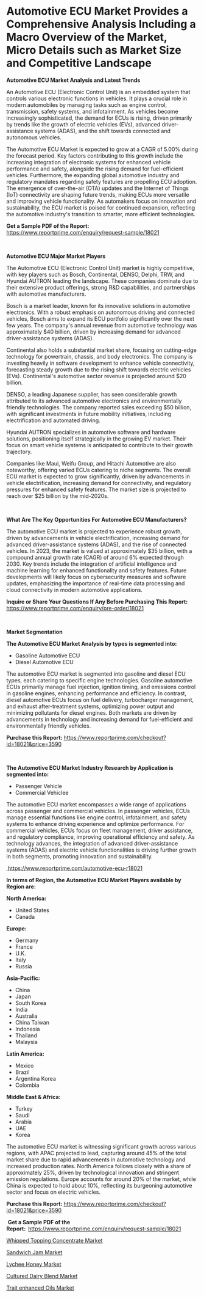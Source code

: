 <p><h1>Automotive ECU Market Provides a Comprehensive Analysis Including a Macro Overview of the Market, Micro Details such as Market Size and Competitive Landscape</h1></p><p><strong>Automotive ECU Market Analysis and Latest Trends</strong></p>
<p><p>An Automotive ECU (Electronic Control Unit) is an embedded system that controls various electronic functions in vehicles. It plays a crucial role in modern automobiles by managing tasks such as engine control, transmission, safety systems, and infotainment. As vehicles become increasingly sophisticated, the demand for ECUs is rising, driven primarily by trends like the growth of electric vehicles (EVs), advanced driver-assistance systems (ADAS), and the shift towards connected and autonomous vehicles.</p><p>The Automotive ECU Market is expected to grow at a CAGR of 5.00% during the forecast period. Key factors contributing to this growth include the increasing integration of electronic systems for enhanced vehicle performance and safety, alongside the rising demand for fuel-efficient vehicles. Furthermore, the expanding global automotive industry and regulatory mandates regarding safety features are propelling ECU adoption. The emergence of over-the-air (OTA) updates and the Internet of Things (IoT) connectivity are shaping future trends, making ECUs more versatile and improving vehicle functionality. As automakers focus on innovation and sustainability, the ECU market is poised for continued expansion, reflecting the automotive industry's transition to smarter, more efficient technologies.</p></p>
<p><strong>Get a Sample PDF of the Report:&nbsp;</strong> <a href="https://www.reportprime.com/enquiry/request-sample/18021?utm_campaign=3070&utm_medium=2&utm_source=Github&utm_content=ia&utm_term=18032025&utm_id=automotive-ecu">https://www.reportprime.com/enquiry/request-sample/18021</a></p>
<p>&nbsp;</p>
<p><strong>Automotive ECU Major Market Players</strong></p>
<p><p>The Automotive ECU (Electronic Control Unit) market is highly competitive, with key players such as Bosch, Continental, DENSO, Delphi, TRW, and Hyundai AUTRON leading the landscape. These companies dominate due to their extensive product offerings, strong R&D capabilities, and partnerships with automotive manufacturers.</p><p>Bosch is a market leader, known for its innovative solutions in automotive electronics. With a robust emphasis on autonomous driving and connected vehicles, Bosch aims to expand its ECU portfolio significantly over the next few years. The company's annual revenue from automotive technology was approximately $40 billion, driven by increasing demand for advanced driver-assistance systems (ADAS).</p><p>Continental also holds a substantial market share, focusing on cutting-edge technology for powertrain, chassis, and body electronics. The company is investing heavily in software development to enhance vehicle connectivity, forecasting steady growth due to the rising shift towards electric vehicles (EVs). Continental's automotive sector revenue is projected around $20 billion.</p><p>DENSO, a leading Japanese supplier, has seen considerable growth attributed to its advanced automotive electronics and environmentally friendly technologies. The company reported sales exceeding $50 billion, with significant investments in future mobility initiatives, including electrification and automated driving.</p><p>Hyundai AUTRON specializes in automotive software and hardware solutions, positioning itself strategically in the growing EV market. Their focus on smart vehicle systems is anticipated to contribute to their growth trajectory.</p><p>Companies like Maui, Weifu Group, and Hitachi Automotive are also noteworthy, offering varied ECUs catering to niche segments. The overall ECU market is expected to grow significantly, driven by advancements in vehicle electrification, increasing demand for connectivity, and regulatory pressures for enhanced safety features. The market size is projected to reach over $25 billion by the mid-2020s.</p></p>
<p>&nbsp;</p>
<p><strong>What Are The Key Opportunities For Automotive ECU Manufacturers?</strong></p>
<p><p>The automotive ECU market is projected to experience robust growth, driven by advancements in vehicle electrification, increasing demand for advanced driver-assistance systems (ADAS), and the rise of connected vehicles. In 2023, the market is valued at approximately $35 billion, with a compound annual growth rate (CAGR) of around 6% expected through 2030. Key trends include the integration of artificial intelligence and machine learning for enhanced functionality and safety features. Future developments will likely focus on cybersecurity measures and software updates, emphasizing the importance of real-time data processing and cloud connectivity in modern automotive applications.</p></p>
<p><strong>Inquire or Share Your Questions If Any Before Purchasing This Report:</strong> <a href="https://www.reportprime.com/enquiry/pre-order/18021?utm_campaign=3070&utm_medium=2&utm_source=Github&utm_content=ia&utm_term=18032025&utm_id=automotive-ecu">https://www.reportprime.com/enquiry/pre-order/18021</a></p>
<p>&nbsp;</p>
<p><strong>Market Segmentation</strong></p>
<p><strong>The Automotive ECU Market Analysis by types is segmented into:</strong></p>
<p><ul><li>Gasoline Automotive ECU</li><li>Diesel Automotive ECU</li></ul></p>
<p><p>The automotive ECU market is segmented into gasoline and diesel ECU types, each catering to specific engine technologies. Gasoline automotive ECUs primarily manage fuel injection, ignition timing, and emissions control in gasoline engines, enhancing performance and efficiency. In contrast, diesel automotive ECUs focus on fuel delivery, turbocharger management, and exhaust after-treatment systems, optimizing power output and minimizing pollutants for diesel engines. Both markets are driven by advancements in technology and increasing demand for fuel-efficient and environmentally friendly vehicles.</p></p>
<p><strong>Purchase this Report:&nbsp;</strong><a href="https://www.reportprime.com/checkout?id=18021&price=3590&utm_campaign=3070&utm_medium=2&utm_source=Github&utm_content=ia&utm_term=18032025&utm_id=automotive-ecu">https://www.reportprime.com/checkout?id=18021&price=3590</a></p>
<p>&nbsp;</p>
<p><strong>The Automotive ECU Market Industry Research by Application is segmented into:</strong></p>
<p><ul><li>Passenger Vehicle</li><li>Commercial Vehiclee</li></ul></p>
<p><p>The automotive ECU market encompasses a wide range of applications across passenger and commercial vehicles. In passenger vehicles, ECUs manage essential functions like engine control, infotainment, and safety systems to enhance driving experience and optimize performance. For commercial vehicles, ECUs focus on fleet management, driver assistance, and regulatory compliance, improving operational efficiency and safety. As technology advances, the integration of advanced driver-assistance systems (ADAS) and electric vehicle functionalities is driving further growth in both segments, promoting innovation and sustainability.</p></p>
<p><a href="https://www.reportprime.com/automotive-ecu-r18021?utm_campaign=3070&utm_medium=2&utm_source=Github&utm_content=ia&utm_term=18032025&utm_id=automotive-ecu">&nbsp;https://www.reportprime.com/automotive-ecu-r18021</a></p>
<p><strong>In terms of Region, the Automotive ECU Market Players available by Region are:</strong></p>
<p>
    <p> <strong> North America: </strong>
        <ul>
            <li>United States</li>
            <li>Canada</li>
        </ul>
        </p> 
    <p> <strong> Europe: </strong>
        <ul>
            <li>Germany</li>
            <li>France</li>
            <li>U.K.</li>
            <li>Italy</li>
            <li>Russia</li>
        </ul>
        </p> 
    <p> <strong> Asia-Pacific: </strong>
        <ul>
            <li>China</li>
            <li>Japan</li>
            <li>South Korea</li>
            <li>India</li>
            <li>Australia</li>
            <li>China Taiwan</li>
            <li>Indonesia</li>
            <li>Thailand</li>
            <li>Malaysia</li>
        </ul>
        </p> 
    <p> <strong> Latin America: </strong>
        <ul>
            <li>Mexico</li>
            <li>Brazil</li>
            <li>Argentina Korea</li>
            <li>Colombia</li>
        </ul>
        </p> 
    <p> <strong> Middle East & Africa: </strong>
        <ul>
            <li>Turkey</li>
            <li>Saudi</li>
            <li>Arabia</li>
            <li>UAE</li>
            <li>Korea</li>
        </ul>
    </p>
    </p>
<p><p>The automotive ECU market is witnessing significant growth across various regions, with APAC projected to lead, capturing around 45% of the total market share due to rapid advancements in automotive technology and increased production rates. North America follows closely with a share of approximately 25%, driven by technological innovation and stringent emission regulations. Europe accounts for around 20% of the market, while China is expected to hold about 10%, reflecting its burgeoning automotive sector and focus on electric vehicles.</p></p>
<p><strong>Purchase this Report: </strong><a href="https://www.reportprime.com/checkout?id=18021&price=3590&utm_campaign=3070&utm_medium=2&utm_source=Github&utm_content=ia&utm_term=18032025&utm_id=automotive-ecu">https://www.reportprime.com/checkout?id=18021&price=3590</a></p>
<p>&nbsp;<strong>Get a Sample PDF of the Report:&nbsp;&nbsp;</strong><a href="https://www.reportprime.com/enquiry/request-sample/18021?utm_campaign=3070&utm_medium=2&utm_source=Github&utm_content=ia&utm_term=18032025&utm_id=automotive-ecu">https://www.reportprime.com/enquiry/request-sample/18021</a></p>
<p><strong></strong></p>
<p><p><a href="https://www.linkedin.com/pulse/5-cagr-forecast-forthe-whipped-topping-concentrate-marketfrom-ik2qf?utm_campaign=3070&utm_medium=2&utm_source=Github&utm_content=ia&utm_term=18032025&utm_id=automotive-ecu">Whipped Topping Concentrate Market</a></p><p><a href="https://www.linkedin.com/pulse/comprehensive-report-sandwich-jam-market-types-applications-gsy0f?utm_campaign=3070&utm_medium=2&utm_source=Github&utm_content=ia&utm_term=18032025&utm_id=automotive-ecu">Sandwich Jam Market</a></p><p><a href="https://www.linkedin.com/pulse/global-regional-expansion-lychee-honey-market-projected-ept8f?utm_campaign=3070&utm_medium=2&utm_source=Github&utm_content=ia&utm_term=18032025&utm_id=automotive-ecu">Lychee Honey Market</a></p><p><a href="https://www.linkedin.com/pulse/cultured-dairy-blend-market-revolution-size-share-emerging-trends-686fe?utm_campaign=3070&utm_medium=2&utm_source=Github&utm_content=ia&utm_term=18032025&utm_id=automotive-ecu">Cultured Dairy Blend Market</a></p><p><a href="https://www.linkedin.com/pulse/analyzing-trait-enhanced-oils-markets-size-share-revenue-xqocf?utm_campaign=3070&utm_medium=2&utm_source=Github&utm_content=ia&utm_term=18032025&utm_id=automotive-ecu">Trait enhanced Oils Market</a></p></p>